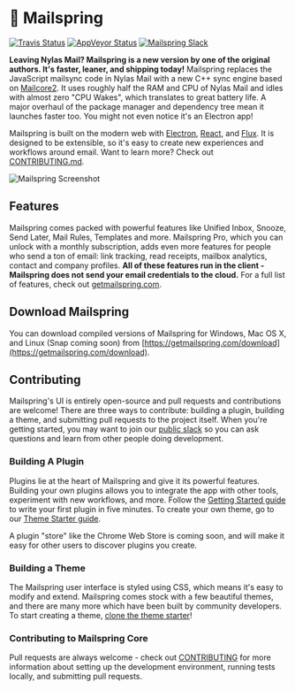 💌 Mailspring
====

[![Travis Status](https://travis-ci.org/Foundry376/Mailspring.svg?branch=master)](https://travis-ci.org/Foundry376/Mailspring)
[![AppVeyor Status](https://ci.appveyor.com/api/projects/status/iuuuy6d65u3x6bj6?svg=true)](https://ci.appveyor.com/project/Foundry376/Mailspring)
[![Mailspring Slack](https://join-mailspring-slack.herokuapp.com/badge.svg)](https://join-mailspring-slack.herokuapp.com/)

**Leaving Nylas Mail? Mailspring is a new version by one of the original authors. It's faster, leaner, and shipping today!** Mailspring replaces the JavaScript mailsync code in Nylas Mail with a new C++ sync engine based on [Mailcore2](https://github.com/MailCore/mailcore2). It uses roughly half the RAM and CPU of Nylas Mail and idles with almost zero "CPU Wakes", which translates to great battery life. A major overhaul of the package manager and dependency tree mean it launches faster too. You might not even notice it's an Electron app!

Mailspring is built on the modern web with [Electron](https://github.com/atom/electron), [React](https://facebook.github.io/react/), and [Flux](https://facebook.github.io/flux/). It is designed to be extensible, so it's easy to create new experiences and workflows around email. Want to learn more? Check out [CONTRIBUTING.md](https://github.com/Foundry376/Mailspring/blob/master/CONTRIBUTING.md).

![Mailspring Screenshot](https://github.com/Foundry376/Mailspring/raw/master/screenshots/hero_graphic_mac%402x.png)


## Features

Mailspring comes packed with powerful features like Unified Inbox, Snooze, Send Later, Mail Rules, Templates and more. Mailspring Pro, which you can unlock with a monthly subscription, adds even more features for people who send a ton of email: link tracking, read receipts, mailbox analytics, contact and company profiles. **All of these features run in the client - Mailspring does not send your email credentials to the cloud.** For a full list of features, check out [getmailspring.com](https://getmailspring.com/).

## Download Mailspring

You can download compiled versions of Mailspring for Windows, Mac OS X, and Linux (Snap coming soon) from [https://getmailspring.com/download](https://getmailspring.com/download).

## Contributing

Mailspring's UI is entirely open-source and pull requests and contributions are welcome! There are three ways to contribute: building a plugin, building a theme, and submitting pull requests to the project itself. When you're getting started, you may want to join our [public slack](https://join-mailspring-slack.herokuapp.com/) so you can ask questions and learn from other people doing development.

### Building A Plugin

Plugins lie at the heart of Mailspring and give it its powerful features. Building your own plugins allows you to integrate the app with other tools, experiment with new workflows, and more. Follow the [Getting Started guide](https://Foundry376.github.io/Mailspring/) to write your first plugin in five minutes. To create your own theme, go to our [Theme Starter guide](https://github.com/Foundry376/Mailspring-Theme-Starter).

A plugin "store" like the Chrome Web Store is coming soon, and will make it easy for other users to discover plugins you create.

### Building a Theme

The Mailspring user interface is styled using CSS, which means it's easy to modify and extend. Mailspring comes stock with a few beautiful themes, and there are many more which have been built by community developers. To start creating a theme, [clone the theme starter](https://github.com/Foundry376/Mailspring-Theme-Starter)!

### Contributing to Mailspring Core

Pull requests are always welcome - check out [CONTRIBUTING](https://github.com/Foundry376/Mailspring/blob/master/CONTRIBUTING.md) for more information about setting up the development environment, running tests locally, and submitting pull requests.

